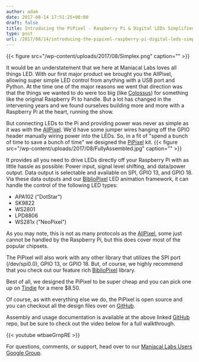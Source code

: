 ```yaml
---
author: adam
date: 2017-08-14 17:51:25+00:00
draft: false
title: Introducing the PiPixel - Raspberry Pi & Digital LEDs Simplified
type: post
url: /2017/08/14/introducing-the-pipixel-raspberry-pi-digital-leds-simplified/
---
```

{{< figure src="/wp-content/uploads/2017/08/Simplex.png" caption="" >}}


It would be an understatement that we here at Maniacal Labs loves all things LED. With our first major product we brought you the AllPixel, allowing super simple LED control from anything with a USB port and Python. At the time one of the major reasons we went that direction was that the things we wanted to do were too big (like [Colossus](/Colossus)) for something like the original Raspberry Pi to handle. But a lot has changed in the intervening years and we found ourselves building more and more with a Raspberry Pi at the heart, running the show.

But connecting LEDs to the Pi and providing power was never as simple as it was with the [AllPixel](/AllPixel). We'd have some jumper wires hanging off the GPIO header manually wiring power into the LEDs. So, in a fit of "spend a bunch of time to save a bunch of time" we designed the [PiPixel](/pipixel) kit.
{{< figure src="/wp-content/uploads/2017/08/FullyAssembled.jpg" caption="" >}}


It provides all you need to drive LEDs directly off your Raspberry Pi with as little hassle as possible: Power input, signal level shifting, and data/power output. Data output is selectable and available on SPI, GPIO 13, and GPIO 18. Via these data outputs and our [BiblioPixel](/bibliopixel) LED animation framework, it can handle the control of the following LED types:




  * APA102 ("DotStar")
  * SK9822
  * WS2801
  * LPD8806
  * WS281x ("NeoPixel")


As you may note, this is not as many protocols as the [AllPixel](/AllPixel), some just cannot be handled by the Raspberry Pi, but this does cover most of the popular chipsets.

The PiPixel will also work with any other library that utilizes the SPI port (/dev/spi0.0), GPIO 13, or GPIO 18. But, of course, we highly recommend that you check out our feature rich [BiblioPixel](/bibliopixel) library.

Best of all, we designed the PiPixel to be super cheap and you can pick one up on [Tindie](https://www.tindie.com/products/10276/) for a mere $8.50.

Of course, as with everything else we do, the PiPixel is open source and you can checkout all the design files over on [GitHub](https://github.com/ManiacalLabs/pipixel).

Assembly and usage documentation is available at the above linked [GitHub](https://github.com/ManiacalLabs/pipixel) repo, but be sure to check out the video below for a full walkthrough.

{{< youtube wtbaeGrnpRE >}}

For questions, comments, or support, head over to our [Maniacal Labs Users Google Group](https://groups.google.com/forum/#!forum/maniacal-labs-users).
